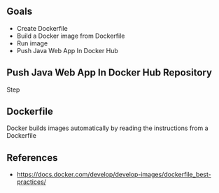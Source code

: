 ## Goals
- Create Dockerfile 
- Build a Docker image from Dockerfile
- Run image
-  Push Java Web App In Docker Hub

## Push Java Web App In Docker Hub Repository 
Step


## Dockerfile
Docker builds images automatically by reading the instructions from a Dockerfile


## References
- https://docs.docker.com/develop/develop-images/dockerfile_best-practices/

<!--stackedit_data:
eyJoaXN0b3J5IjpbMTI0ODQwNDk4Myw2MjMwNDA2MzMsODE0MD
k1OTk2LDEyMzg1NDY3NiwtMTMwNTQwMTc4MywtMzU2NDQyMDM4
LDQyMjU1MDI5XX0=
-->